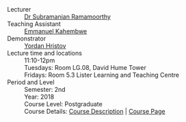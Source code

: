 <dl>
<dt>Lecturer</dt>
<dd><a href="http://homepages.inf.ed.ac.uk/sramamoo"/>Dr Subramanian Ramamoorthy</a></dd>
<dt>Teaching Assistant</dt>
<dd><a href="https://www.edinburgh-robotics.org/students/emmanuel-kahembwe">Emmanuel Kahembwe</a></dd>
<dt>Demonstrator</dt>
<dd><a href="https://www.inf.ed.ac.uk/people/students/Yordan_Hristov.html">Yordan Hristov</a></dd>
<dt>Lecture time and locations</dt>
<dd>11:10-12pm</dd>
<dd>Tuesdays: Room LG.08, David Hume Tower</dd>
<dd>Fridays: Room 5.3 Lister Learning and Teaching Centre </dd>
<dt>Period and Level</dt>
<dd>Semester: 2nd</dd>
<dd>Year: 2018</dd>
<dd>Course Level: Postgraduate</dd>
<dd>Course Details: <a href="http://www.drps.ed.ac.uk/17-18/dpt/cxinfr11090.htm">Course Description<a> | <a href="http://www.inf.ed.ac.uk/teaching/courses/dmr">Course Page</a></dd>
</dl>


